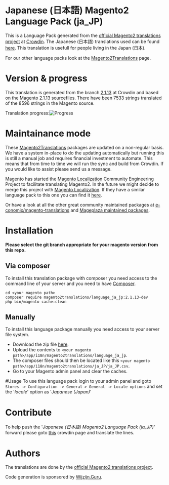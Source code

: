 # Japanese (日本語) Magento2 Language Pack (ja_JP)
This is a Language Pack generated from the [official Magento2 translations project](https://crowdin.com/project/magento-2) at [Crowdin](https://crowdin.com).
The Japanese (日本語) translations used can be found [here](https://crowdin.com/project/magento-2/ja).
This translation is usefull for people living in the Japan (日本).

For our other language packs look at the [Magento2Translations](http://magento2translations.github.io/) page.

# Version & progress
This translation is generated from the branch [2.1.13](https://crowdin.com/project/magento-2/ja#/2.1.13) at Crowdin and based on the Magento 2.1.13 sourcefiles.
There have been  7533 strings translated of the 8596 strings in the Magento source.

Translation progress:![Progress](http://progressed.io/bar/88)

# Maintainance mode
These [Magento2Translations](http://magento2translations.github.io/) packages are updated on a non-regular basis. We have a system in-place to do the updating automatically but running this is still a manual job and requires financial investment to automate.
This means that from time to time we will run the sync and build from Crowdin. If you would like to assist please send us a message.

Magento has started the [Magento Localization](https://github.com/magento-l10n) Community Engineering Project to facilitate translating Magento2.
In the future we might decide to merge this project with [Magento Localization](https://github.com/magento-l10n).
If they have a similar language pack to this one you can find it [here](https://github.com/magento-l10n/language-ja_JP).

Or have a look at all the other great community maintained packages at [e-conomix/magento-translations](https://github.com/e-conomix/magento-translations) and [Mageplaza maintained packages](https://github.com/mageplaza?q=language).

# Installation
**Please select the git branch appropriate for your magento version from this repo.**
## Via composer
To install this translation package with composer you need access to the command line of your server and you need to have [Composer](https://getcomposer.org).
```
cd <your magento path>
composer require magento2translations/language_ja_jp:2.1.13-dev
php bin/magento cache:clean
```
## Manually
To install this language package manually you need access to your server file system.
* Download the zip file [here](https://github.com/Magento2Translations/language_ja_jp/archive/2.1.13.zip).
* Upload the contents to `<your magento path>/app/i18n/magento2translations/language_ja_jp`.
* The composer files should then be located like this `<your magento path>/app/i18n/magento2translations/ja_JP/ja_JP.csv`.
* Go to your Magento admin panel and clear the caches.

#Usage
To use this language pack login to your admin panel and goto `Stores -> Configuration -> General > General -> Locale options` and set the '*locale*' option as '*Japanese (Japan)*'

# Contribute
To help push the '*Japanese (日本語) Magento2 Language Pack (ja_JP)*' forward please goto [this](https://crowdin.com/project/magento-2/ja) crowdin page and translate the lines.

# Authors
The translations are done by the [official Magento2 translations project](https://crowdin.com/project/magento-2).

Code generation is sponsored by [Wijzijn.Guru](http://www.wijzijn.guru/).
